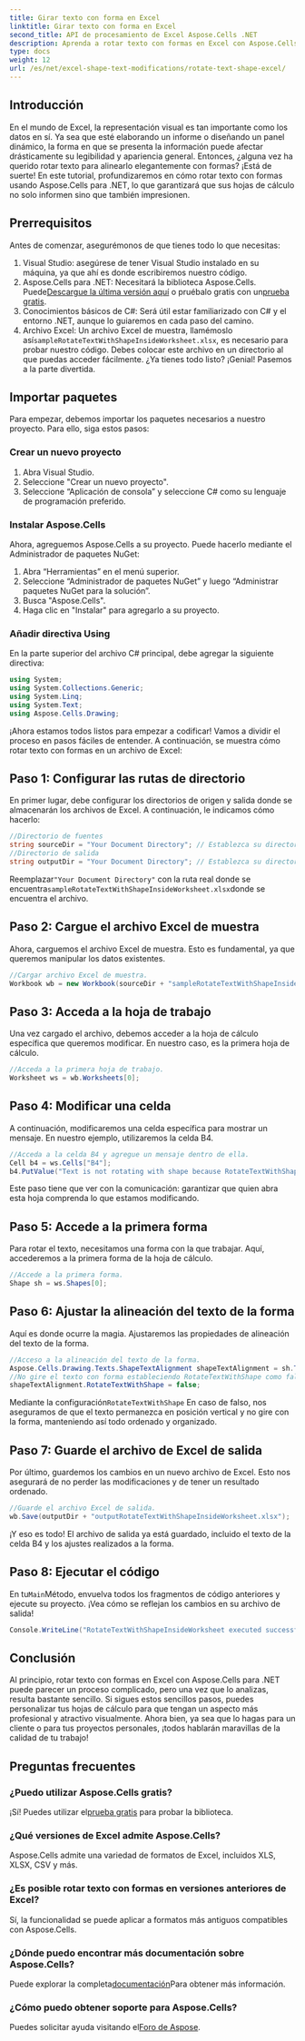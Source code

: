 ```yaml
---
title: Girar texto con forma en Excel
linktitle: Girar texto con forma en Excel
second_title: API de procesamiento de Excel Aspose.Cells .NET
description: Aprenda a rotar texto con formas en Excel con Aspose.Cells para .NET. Siga esta guía paso a paso para lograr una presentación perfecta en Excel.
type: docs
weight: 12
url: /es/net/excel-shape-text-modifications/rotate-text-shape-excel/
---
```

## Introducción
En el mundo de Excel, la representación visual es tan importante como los datos en sí. Ya sea que esté elaborando un informe o diseñando un panel dinámico, la forma en que se presenta la información puede afectar drásticamente su legibilidad y apariencia general. Entonces, ¿alguna vez ha querido rotar texto para alinearlo elegantemente con formas? ¡Está de suerte! En este tutorial, profundizaremos en cómo rotar texto con formas usando Aspose.Cells para .NET, lo que garantizará que sus hojas de cálculo no solo informen sino que también impresionen.
## Prerrequisitos
Antes de comenzar, asegurémonos de que tienes todo lo que necesitas:
1. Visual Studio: asegúrese de tener Visual Studio instalado en su máquina, ya que ahí es donde escribiremos nuestro código.
2.  Aspose.Cells para .NET: Necesitará la biblioteca Aspose.Cells. Puede[Descargue la última versión aquí](https://releases.aspose.com/cells/net/) o pruébalo gratis con un[prueba gratis](https://releases.aspose.com/).
3. Conocimientos básicos de C#: Será útil estar familiarizado con C# y el entorno .NET, aunque lo guiaremos en cada paso del camino.
4.  Archivo Excel: Un archivo Excel de muestra, llamémoslo así`sampleRotateTextWithShapeInsideWorksheet.xlsx`, es necesario para probar nuestro código. Debes colocar este archivo en un directorio al que puedas acceder fácilmente.
¿Ya tienes todo listo? ¡Genial! Pasemos a la parte divertida.
## Importar paquetes
Para empezar, debemos importar los paquetes necesarios a nuestro proyecto. Para ello, siga estos pasos:
### Crear un nuevo proyecto
1. Abra Visual Studio.
2. Seleccione "Crear un nuevo proyecto".
3. Seleccione “Aplicación de consola” y seleccione C# como su lenguaje de programación preferido.
### Instalar Aspose.Cells
Ahora, agreguemos Aspose.Cells a su proyecto. Puede hacerlo mediante el Administrador de paquetes NuGet:
1. Abra “Herramientas” en el menú superior.
2. Seleccione “Administrador de paquetes NuGet” y luego “Administrar paquetes NuGet para la solución”.
3. Busca "Aspose.Cells".
4. Haga clic en "Instalar" para agregarlo a su proyecto.
### Añadir directiva Using
En la parte superior del archivo C# principal, debe agregar la siguiente directiva:
```csharp
using System;
using System.Collections.Generic;
using System.Linq;
using System.Text;
using Aspose.Cells.Drawing;
```
¡Ahora estamos todos listos para empezar a codificar!
Vamos a dividir el proceso en pasos fáciles de entender. A continuación, se muestra cómo rotar texto con formas en un archivo de Excel:
## Paso 1: Configurar las rutas de directorio
En primer lugar, debe configurar los directorios de origen y salida donde se almacenarán los archivos de Excel. A continuación, le indicamos cómo hacerlo:
```csharp
//Directorio de fuentes
string sourceDir = "Your Document Directory"; // Establezca su directorio de documentos
//Directorio de salida
string outputDir = "Your Document Directory"; // Establezca su directorio de salida
```
 Reemplazar`"Your Document Directory"` con la ruta real donde se encuentra`sampleRotateTextWithShapeInsideWorksheet.xlsx`donde se encuentra el archivo.
## Paso 2: Cargue el archivo Excel de muestra
Ahora, carguemos el archivo Excel de muestra. Esto es fundamental, ya que queremos manipular los datos existentes.
```csharp
//Cargar archivo Excel de muestra.
Workbook wb = new Workbook(sourceDir + "sampleRotateTextWithShapeInsideWorksheet.xlsx");
```
## Paso 3: Acceda a la hoja de trabajo
Una vez cargado el archivo, debemos acceder a la hoja de cálculo específica que queremos modificar. En nuestro caso, es la primera hoja de cálculo.
```csharp
//Acceda a la primera hoja de trabajo.
Worksheet ws = wb.Worksheets[0];
```
## Paso 4: Modificar una celda
A continuación, modificaremos una celda específica para mostrar un mensaje. En nuestro ejemplo, utilizaremos la celda B4.
```csharp
//Acceda a la celda B4 y agregue un mensaje dentro de ella.
Cell b4 = ws.Cells["B4"];
b4.PutValue("Text is not rotating with shape because RotateTextWithShape is false.");
```
Este paso tiene que ver con la comunicación: garantizar que quien abra esta hoja comprenda lo que estamos modificando.
## Paso 5: Accede a la primera forma
Para rotar el texto, necesitamos una forma con la que trabajar. Aquí, accederemos a la primera forma de la hoja de cálculo.
```csharp
//Accede a la primera forma.
Shape sh = ws.Shapes[0];
```
## Paso 6: Ajustar la alineación del texto de la forma
Aquí es donde ocurre la magia. Ajustaremos las propiedades de alineación del texto de la forma.
```csharp
//Acceso a la alineación del texto de la forma.
Aspose.Cells.Drawing.Texts.ShapeTextAlignment shapeTextAlignment = sh.TextBody.TextAlignment;
//No gire el texto con forma estableciendo RotateTextWithShape como falso.
shapeTextAlignment.RotateTextWithShape = false;
```
 Mediante la configuración`RotateTextWithShape` En caso de falso, nos aseguramos de que el texto permanezca en posición vertical y no gire con la forma, manteniendo así todo ordenado y organizado.
## Paso 7: Guarde el archivo de Excel de salida
Por último, guardemos los cambios en un nuevo archivo de Excel. Esto nos asegurará de no perder las modificaciones y de tener un resultado ordenado.
```csharp
//Guarde el archivo Excel de salida.
wb.Save(outputDir + "outputRotateTextWithShapeInsideWorksheet.xlsx");
```
¡Y eso es todo! El archivo de salida ya está guardado, incluido el texto de la celda B4 y los ajustes realizados a la forma.
## Paso 8: Ejecutar el código
 En tu`Main`Método, envuelva todos los fragmentos de código anteriores y ejecute su proyecto. ¡Vea cómo se reflejan los cambios en su archivo de salida!
```csharp
Console.WriteLine("RotateTextWithShapeInsideWorksheet executed successfully.");
```
## Conclusión
Al principio, rotar texto con formas en Excel con Aspose.Cells para .NET puede parecer un proceso complicado, pero una vez que lo analizas, resulta bastante sencillo. Si sigues estos sencillos pasos, puedes personalizar tus hojas de cálculo para que tengan un aspecto más profesional y atractivo visualmente. Ahora bien, ya sea que lo hagas para un cliente o para tus proyectos personales, ¡todos hablarán maravillas de la calidad de tu trabajo!
## Preguntas frecuentes
### ¿Puedo utilizar Aspose.Cells gratis?
 ¡Sí! Puedes utilizar el[prueba gratis](https://releases.aspose.com/) para probar la biblioteca.
### ¿Qué versiones de Excel admite Aspose.Cells?
Aspose.Cells admite una variedad de formatos de Excel, incluidos XLS, XLSX, CSV y más.
### ¿Es posible rotar texto con formas en versiones anteriores de Excel?
Sí, la funcionalidad se puede aplicar a formatos más antiguos compatibles con Aspose.Cells.
### ¿Dónde puedo encontrar más documentación sobre Aspose.Cells?
 Puede explorar la completa[documentación](https://reference.aspose.com/cells/net/)Para obtener más información.
### ¿Cómo puedo obtener soporte para Aspose.Cells?
 Puedes solicitar ayuda visitando el[Foro de Aspose](https://forum.aspose.com/c/cells/9).